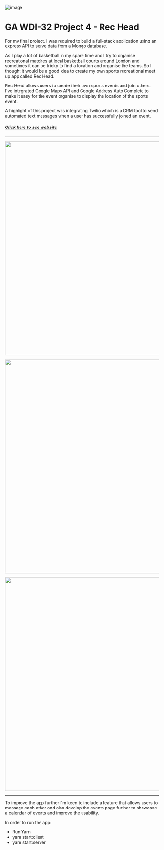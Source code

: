 ![image](https://ga-dash.s3.amazonaws.com/production/assets/logo-9f88ae6c9c3871690e33280fcf557f33.png)

# GA WDI-32 Project 4 - Rec Head

For my final project, I was required to build a full-stack application using an express API to serve data from a Mongo database.

As I play a lot of basketball in my spare time and I try to organise recreational matches at local basketball courts around London and sometimes it can be tricky to find a location and organise the teams. So I thought it would be a good idea to create my own sports recreational meet up app called Rec Head.

Rec Head allows users to create their own sports events and join others. I've integrated Google Maps API and Google Address Auto Complete to make it easy for the event organise to display the location of the sports event.

A highlight of this project was integrating Twilio which is a CRM tool to send automated text messages when a user has successfully joined an event.

##### [Click here to see website](https://rec-head.herokuapp.com/)

---
<p align="center"><img src="https://i.imgur.com/u5gHLe4.png" width="700"></p>

<p align="center"><img src="https://i.imgur.com/enfs9JY.png" width="700"></p>

<p align="center"><img src="https://i.imgur.com/IXItbgo.png" width="700"></p>


---

To improve the app further I'm keen to include a feature that allows users to message each other and also develop the events page further to showcase a calendar of events and improve the usability.

In order to run the app:
* Run Yarn
* yarn start:client
* yarn start:server
